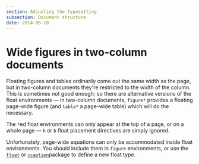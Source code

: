 ```yaml
---
section: Adjusting the typesetting
subsection: Document structure
date: 2014-06-10
---
```


# Wide figures in two-column documents

Floating figures and tables ordinarily come out the same width as the
page, but in two-column documents they're restricted to the width of
the column.  This is sometimes not good enough; so there are alternative
versions of the float environments&nbsp;&mdash; in two-column documents,
`figure*` provides a floating page-wide figure (and `table*` a
page-wide table) which will do the necessary.

The `*`ed float environments can only appear at the top of a page,
or on a whole page&nbsp;&mdash; `h` or `b` float placement directives are
simply ignored.

Unfortunately, page-wide equations can only be accommodated inside
float environments.  You should include them in `figure` environments,
or use the [`float`](https://ctan.org/pkg/float) or [`ccaption`](https://ctan.org/pkg/ccaption)package to define a
new float type. 

